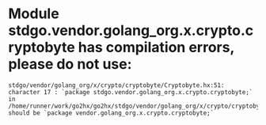 # Module stdgo.vendor.golang_org.x.crypto.cryptobyte has compilation errors, please do not use:
```
stdgo/vendor/golang_org/x/crypto/cryptobyte/Cryptobyte.hx:51: character 17 : `package stdgo.vendor.golang_org.x.crypto.cryptobyte;` in /home/runner/work/go2hx/go2hx/stdgo/vendor/golang_org/x/crypto/cryptobyte/Cryptobyte.hx should be `package vendor.golang_org.x.crypto.cryptobyte;`

```

